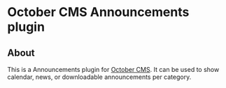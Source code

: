 # October CMS Announcements plugin

## About

This is a Announcements plugin for [October CMS](https://octobercms.com).
It can be used to show calendar, news, or downloadable announcements per category.
